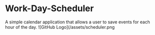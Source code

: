 # Work-Day-Scheduler
A simple calendar application that allows a user to save events for each hour of the day. 
![GitHub Logo](/assets/scheduler.png
